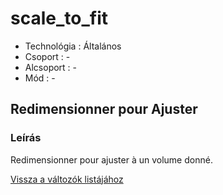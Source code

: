 # scale\_to\_fit

* Technológia : Általános
* Csoport : -
* Alcsoport : -
* Mód : -

## Redimensionner pour Ajuster

### Leírás

Redimensionner pour ajuster à un volume donné.

[Vissza a változók listájához](../../variable_list)


